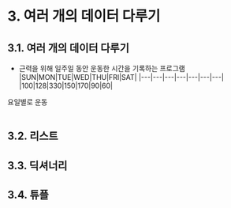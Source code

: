 # 3. 여러 개의 데이터 다루기
## 3.1. 여러 개의 데이터 다루기
- 근력을 위해 일주일 동안 운동한 시간을 기록하는 프로그램
|SUN|MON|TUE|WED|THU|FRI|SAT|
|---|---|---|---|---|---|---|
|100|128|330|150|170|90|60|

요일별로 운동
~~~
~~~

## 3.2. 리스트
## 3.3. 딕셔너리
## 3.4. 튜플
